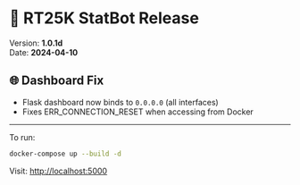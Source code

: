 # 🚀 RT25K StatBot Release

Version: **1.0.1d**  
Date: **2024-04-10**

## 🌐 Dashboard Fix
- Flask dashboard now binds to `0.0.0.0` (all interfaces)
- Fixes ERR_CONNECTION_RESET when accessing from Docker

---

To run:
```bash
docker-compose up --build -d
```

Visit: [http://localhost:5000](http://localhost:5000)
